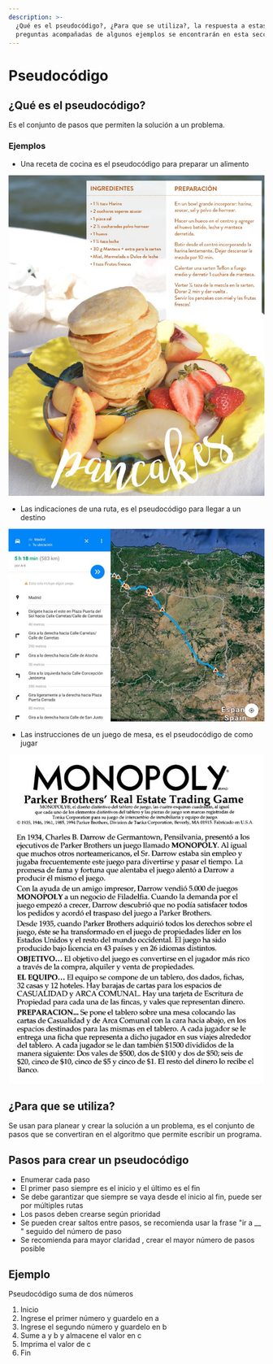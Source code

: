 ```yaml
---
description: >-
  ¿Qué es el pseudocódigo?, ¿Para que se utiliza?, la respuesta a estas
  preguntas acompañadas de algunos ejemplos se encontrarán en esta sección.
---
```


# Pseudocódigo

## ¿Qué es el pseudocódigo?

Es el conjunto de pasos que permiten la solución a un problema.

### Ejemplos

* Una receta de cocina es el pseudocódigo para preparar un alimento

![Receta de cocina preparaci&#xF3;n de pancackes](../.gitbook/assets/pancacke_receta.jpg)

* Las indicaciones de una ruta, es el pseudocódigo para llegar a un destino

![Indicaciones sobre como llegar a un lugar](../.gitbook/assets/google-maps-como-llegar-ios.jpg)

* Las instrucciones de un juego de mesa, es el pseudocódigo de como jugar

![Instrucciones juego monopolio](../.gitbook/assets/monopolio.jpg)

## ¿Para que se utiliza?

Se usan para planear y crear la solución a un problema, es el conjunto de pasos que se convertiran en el algoritmo que permite escribir un programa.

## Pasos para crear un pseudocódigo

* Enumerar cada paso
* El primer paso siempre es el inicio y el último es el fin
* Se debe garantizar que siempre se vaya desde el inicio al fin, puede ser por múltiples rutas
* Los pasos deben crearse según prioridad
* Se pueden crear saltos entre pasos, se recomienda usar la frase "ir a \_\_ " seguido del número de paso
* Se recomienda para mayor claridad , crear el mayor número de pasos posible

## Ejemplo

Pseudocódigo suma de dos números

1. Inicio
2. Ingrese el primer número y guardelo en a
3. Ingrese el segundo número y guardelo en b
4. Sume a y b y almacene el valor en c
5. Imprima el valor de c
6. Fin

